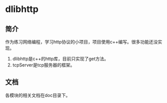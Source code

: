 # dlibhttp

## 简介
作为练习网络编程，学习http协议的小项目，项目使用c++编写。很多功能还没实现。

1. dlibhttp是c++的http库，目前只实现了get方法。
2. tcpServer是tcp服务器的框架。

## 文档
各模块的相关文档在doc目录下。